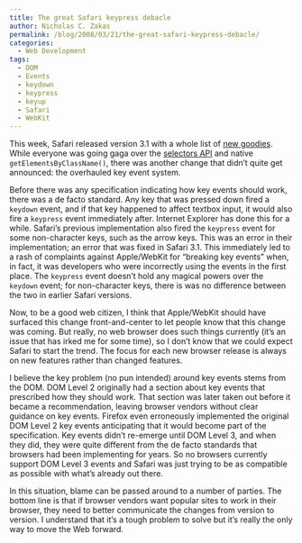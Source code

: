 ```yaml
---
title: The great Safari keypress debacle
author: Nicholas C. Zakas
permalink: /blog/2008/03/21/the-great-safari-keypress-debacle/
categories:
  - Web Development
tags:
  - DOM
  - Events
  - keydown
  - keypress
  - keyup
  - Safari
  - WebKit
---
```

This week, Safari released version 3.1 with a whole list of <a title="About the Safari 3.1 Update" rel="external" href="http://docs.info.apple.com/article.html?artnum=307467">new goodies</a>. While everyone was going gaga over the <a title="Selectors API" rel="external" href="http://www.w3.org/TR/selectors-api/">selectors API</a> and native `getElementsByClassName()`, there was another change that didn&#8217;t quite get announced: the overhauled key event system.

Before there was any specification indicating how key events should work, there was a de facto standard. Any key that was pressed down fired a `keydown` event, and if that key happened to affect textbox input, it would also fire a `keypress` event immediately after. Internet Explorer has done this for a while. Safari&#8217;s previous implementation also fired the `keypress` event for some non-character keys, such as the arrow keys. This was an error in their implementation; an error that was fixed in Safari 3.1. This immediately led to a rash of complaints against Apple/WebKit for &#8220;breaking key events&#8221; when, in fact, it was developers who were incorrectly using the events in the first place. The `keypress` event doesn&#8217;t hold any magical powers over the `keydown` event; for non-character keys, there is was no difference between the two in earlier Safari versions.

Now, to be a good web citizen, I think that Apple/WebKit should have surfaced this change front-and-center to let people know that this change was coming. But really, no web browser does such things currently (it&#8217;s an issue that has irked me for some time), so I don&#8217;t know that we could expect Safari to start the trend. The focus for each new browser release is always on new features rather than changed features.

I believe the key problem (no pun intended) around key events stems from the DOM. DOM Level 2 originally had a section about key events that prescribed how they should work. That section was later taken out before it became a recommendation, leaving browser vendors without clear guidance on key events. Firefox even erroneously implemented the original DOM Level 2 key events anticipating that it would become part of the specification. Key events didn&#8217;t re-emerge until DOM Level 3, and when they did, they were quite different from the de facto standards that browsers had been implementing for years. So no browsers currently support DOM Level 3 events and Safari was just trying to be as compatible as possible with what&#8217;s already out there.

In this situation, blame can be passed around to a number of parties. The bottom line is that if browser vendors want popular sites to work in their browser, they need to better communicate the changes from version to version. I understand that it&#8217;s a tough problem to solve but it&#8217;s really the only way to move the Web forward.
